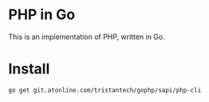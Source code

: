 # PHP in Go

This is an implementation of PHP, written in Go.

# Install

	go get git.atonline.com/tristantech/gophp/sapi/php-cli
